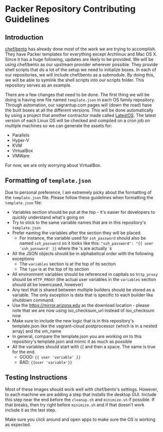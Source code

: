 # Packer Repository Contributing Guidelines

## Introduction

[chef/bento](https://github.com/chef/bento/tree/master/packer_templates) has already done most of the work we are trying to accomplish. They have Packer templates for everything except Archlinux and Mac OS X. Since it has a huge following, updates are likely to be provided. We will be using chef/bento as our upstream provider wherever possible. They provide shell scripts that do a lot of the setup we need to initialize boxes. In each of our repositories, we will include chef/bento as a submodule. By doing this, we will be able to symlink the shell scripts into our scripts folder. This repository serves as an example.

There are a few changes that need to be done. The first thing we will be doing is having one file named `template.json` in each OS family repository. Through automation, our vagrantup.com pages will (down the road) have the built boxes at all the different versions. This will be done automatically by using a project that another contractor made called [LatestOS](https://pypi.org/project/latestos/). The latest version of each Linux OS will be checked and compiled on a cron job on multiple machines so we can generate the assets for:

* Parallels
* Hyper-V
* KVM
* VirtualBox
* VMWare

For now, we are only worrying about VirtualBox.

## Formatting of `template.json`

Due to personal preference, I am extremely picky about the formatting of the `template.json` file. Please follow these guidelines when formatting the `template.json` file:

* Variables section should be put at the top - it's easier for developers to quickly understand what's going on
* Try to stick to the same variable names that are in this repository's `template.json`
* Prefer naming the variables after the section they will be placed.
	* For instance, the variable used for `ssh_password` should also be named `ssh_password` so it looks like this: `"ssh_password": "{{ user 'ssh_password' }}` where the 's are actually `s
* All the JSON objects should be in alphabetical order with the following exceptions
	* The `variables` section is at the top of its section
	* The `type` is at the top of its section
* All environment variables should be referenced in capitals so `http_proxy` should be `HTTP_PROXY` (the actual user variables in the `variables` section should all be lowercased, however)
* Any text that is shared between multiple builders should be stored as a variable. The only exception is data that is specific to each builder like shutdown command.
* Use the https://mirror.arizona.edu as the download location - please note that we are now using iso_checksum_url instead of iso_checksum now
* Make sure to include the new logic that is in this repository's template.json like the vagrant-cloud postprocessor (which is in a nested array) and the vm_name
* In general, compare the template.json you are working on to this repository's template.json and mimic it as much as possible
* All the variables should start with {{ and then a space. The same is true for the end.
	* GOOD: `{{ user 'variable' }}`
	* BAD: `{{user 'variable'}}` 

## Testing Instructions

Most of these images should work well with chef/bento's settings. However, to each machine we are adding a step that installs the desktop GUI. Include this step near the end before the `cleanup.sh` and `minimize.sh` if possible. If that breaks, then try right before `minimize.sh` and if that doesn't work include it as the last step.

Make sure you click around and open apps to make sure the OS is working as expected.